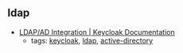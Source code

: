 ldap
---
* [LDAP/AD Integration | Keycloak Documentation](https://keycloak.gitbooks.io/documentation/server_admin/topics/user-federation/ldap.html)
    * tags: [keycloak](../tags/keycloak.md), [ldap](../tags/ldap.md), [active-directory](../tags/active-directory.md)
